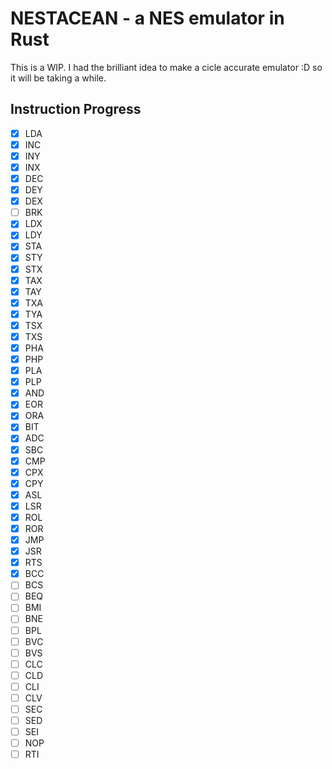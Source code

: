 # NESTACEAN - a NES emulator in Rust

This is a WIP. I had the brilliant idea to make a cicle accurate emulator :D so it will be taking a while.

## Instruction Progress

- [x] LDA
- [x] INC 
- [x] INY
- [x] INX
- [x] DEC
- [x] DEY
- [x] DEX
- [ ] BRK
- [x] LDX
- [x] LDY
- [x] STA
- [x] STY
- [x] STX
- [x] TAX
- [x] TAY
- [x] TXA
- [x] TYA
- [x] TSX
- [x] TXS
- [x] PHA
- [x] PHP
- [x] PLA
- [x] PLP
- [x] AND
- [x] EOR 
- [x] ORA
- [x] BIT 
- [x] ADC
- [x] SBC
- [x] CMP
- [x] CPX
- [x] CPY
- [x] ASL
- [x] LSR
- [x] ROL
- [x] ROR
- [x] JMP
- [x] JSR
- [x] RTS
- [x] BCC
- [ ] BCS
- [ ] BEQ
- [ ] BMI
- [ ] BNE
- [ ] BPL
- [ ] BVC
- [ ] BVS
- [ ] CLC
- [ ] CLD
- [ ] CLI
- [ ] CLV
- [ ] SEC
- [ ] SED
- [ ] SEI
- [ ] NOP
- [ ] RTI
